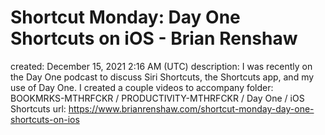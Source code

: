 # Shortcut Monday: Day One Shortcuts on iOS - Brian Renshaw

created: December 15, 2021 2:16 AM (UTC)
description: I was recently on the Day One podcast to discuss Siri Shortcuts, the Shortcuts app, and my use of Day One. I created a couple videos to accompany
folder: BOOKMRKS-MTHRFCKR / PRODUCTIVITY-MTHRFCKR / Day One / iOS Shortcuts
url: https://www.brianrenshaw.com/shortcut-monday-day-one-shortcuts-on-ios
